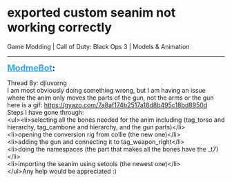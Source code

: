 # exported custom seanim not working correctly
Game Modding | Call of Duty: Black Ops 3 | Models & Animation

---
<strong style="font-size: 1.4em;"><span style="text-decoration: underline;text-decoration-color: #34a7f9;"><span style="color:#34a7f9;">ModmeBot</span></span>:</strong>

<p>Thread By: djluvorng<br />I am most obviously doing something wrong, but I am having an issue where the anim only moves the parts of the gun, not the arms or the gun here is a gif: <a href="https://gyazo.com/7a8af174b2517a18d8b495c18bd8950d">https://gyazo.com/7a8af174b2517a18d8b495c18bd8950d</a> Steps I have gone through:<br />&lt;ul&gt;&lt;li&gt;selecting all the bones needed for the anim including (tag_torso and hierarchy, tag_cambone and hierarchy, and the gun parts)&lt;/li&gt;<br />&lt;li&gt;opening the conversion rig from collie (the new one)&lt;/li&gt;<br />&lt;li&gt;adding the gun and connecting it to tag_weapon_right&lt;/li&gt;<br />&lt;li&gt;doing the namespaces (the part that makes all the bones have the _t7)&lt;/li&gt;<br />&lt;li&gt;importing the seanim using setools (the newest one)&lt;/li&gt;<br />&lt;/ul&gt;Any help would be appreciated :)</p>
